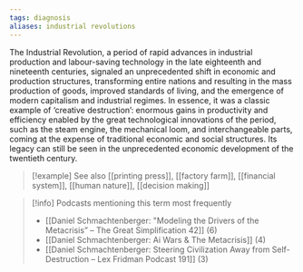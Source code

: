 ```yaml
---
tags: diagnosis
aliases: industrial revolutions
---
```


The Industrial Revolution, a period of rapid advances in industrial production and labour-saving technology in the late eighteenth and nineteenth centuries, signaled an unprecedented shift in economic and production structures, transforming entire nations and resulting in the mass production of goods, improved standards of living, and the emergence of modern capitalism and industrial regimes. In essence, it was a classic example of ‘creative destruction’: enormous gains in productivity and efficiency enabled by the great technological innovations of the period, such as the steam engine, the mechanical loom, and interchangeable parts, coming at the expense of traditional economic and social structures. Its legacy can still be seen in the unprecedented economic development of the twentieth century.

> [!example] See also
> [[printing press]], [[factory farm]], [[financial system]], [[human nature]], [[decision making]]

> [!info] Podcasts mentioning this term most frequently
> * [[Daniel Schmachtenberger: "Modeling the Drivers of the Metacrisis” – The Great Simplification 42]] (6)
> * [[Daniel Schmachtenberger: Ai Wars & The Metacrisis]] (4)
> * [[Daniel Schmachtenberger: Steering Civilization Away from Self-Destruction – Lex Fridman Podcast 191]] (3)